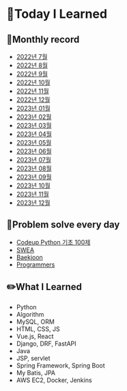 # 📖Today I Learned

## 📅Monthly record

* [2022년 7월](./202207TIL.md)
* [2022년 8월](./202208TIL.md)
* [2022년 9월](./202209TIL.md)
* [2022년 10월](./202210TIL.md)
* [2022년 11월](./202211TIL.md)
* [2022년 12월](./202212TIL.md)
* [2023년 01월](./202301TIL.md)
* [2023년 02월](./202302TIL.md)
* [2023년 03월](./202303TIL.md)
* [2023년 04월](./202304TIL.md)
* [2023년 05월](./202305TIL.md)
* [2023년 06월](./202306TIL.md)
* [2023년 07월](./202307TIL.md)
* [2023년 08월](./202308TIL.md)
* [2023년 09월](./202309TIL.md)
* [2023년 10월](./202310TIL.md)
* [2023년 11월](./202311TIL.md)
* [2023년 12월](./202312TIL.md)

## 💾Problem solve every day
* [Codeup Python 기초 100제](./Python_codeup/README.md)
* [SWEA](./SWEA/README.md)
* [Baekjoon](./Baekjoon/README.md)
* [Programmers](./programmers/)

## ✏️What I Learned
* Python
* Algorithm
* MySQL, ORM
* HTML, CSS, JS
* Vue.js, React
* Django, DRF, FastAPI
* Java
* JSP, servlet
* Spring Framework, Spring Boot
* My Batis, JPA
* AWS EC2, Docker, Jenkins